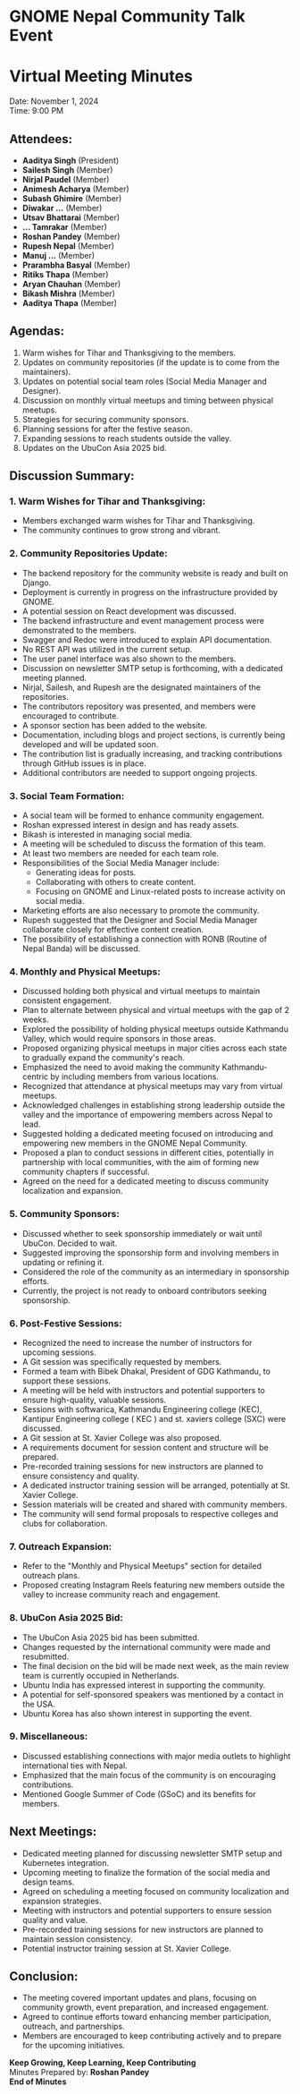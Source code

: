 # GNOME Nepal Community Talk Event

# Virtual Meeting Minutes

Date: November 1, 2024  
Time: 9:00 PM

## Attendees:

- **Aaditya Singh** (President)
- **Sailesh Singh** (Member)
- **Nirjal Paudel** (Member)
- **Animesh Acharya** (Member)
- **Subash Ghimire** (Member)
- **Diwakar ...** (Member)
- **Utsav Bhattarai** (Member)
- **... Tamrakar** (Member)
- **Roshan Pandey** (Member)
- **Rupesh Nepal** (Member)
- **Manuj ...** (Member)
- **Prarambha Basyal** (Member)
- **Ritiks Thapa** (Member)
- **Aryan Chauhan** (Member)
- **Bikash Mishra** (Member)
- **Aaditya Thapa** (Member)

## Agendas:

1. Warm wishes for Tihar and Thanksgiving to the members.
2. Updates on community repositories (if the update is to come from the maintainers).
3. Updates on potential social team roles (Social Media Manager and Designer).
4. Discussion on monthly virtual meetups and timing between physical meetups.
5. Strategies for securing community sponsors.
6. Planning sessions for after the festive season.
7. Expanding sessions to reach students outside the valley.
8. Updates on the UbuCon Asia 2025 bid.

## Discussion Summary:

### 1. **Warm Wishes for Tihar and Thanksgiving:**

- Members exchanged warm wishes for Tihar and Thanksgiving.
- The community continues to grow strong and vibrant.

### 2. **Community Repositories Update:**

- The backend repository for the community website is ready and built on Django.
- Deployment is currently in progress on the infrastructure provided by GNOME.
- A potential session on React development was discussed.
- The backend infrastructure and event management process were demonstrated to the members.
- Swagger and Redoc were introduced to explain API documentation.
- No REST API was utilized in the current setup.
- The user panel interface was also shown to the members.
- Discussion on newsletter SMTP setup is forthcoming, with a dedicated meeting planned.
- Nirjal, Sailesh, and Rupesh are the designated maintainers of the repositories.
- The contributors repository was presented, and members were encouraged to contribute.
- A sponsor section has been added to the website.
- Documentation, including blogs and project sections, is currently being developed and will be updated soon.
- The contribution list is gradually increasing, and tracking contributions through GitHub issues is in place.
- Additional contributors are needed to support ongoing projects.

### 3. **Social Team Formation:**

- A social team will be formed to enhance community engagement.
- Roshan expressed interest in design and has ready assets.
- Bikash is interested in managing social media.
- A meeting will be scheduled to discuss the formation of this team.
- At least two members are needed for each team role.
- Responsibilities of the Social Media Manager include:
  - Generating ideas for posts.
  - Collaborating with others to create content.
  - Focusing on GNOME and Linux-related posts to increase activity on social media.
- Marketing efforts are also necessary to promote the community.
- Rupesh suggested that the Designer and Social Media Manager collaborate closely for effective content creation.
- The possibility of establishing a connection with RONB (Routine of Nepal Banda) will be discussed.

### 4. **Monthly and Physical Meetups:**

- Discussed holding both physical and virtual meetups to maintain consistent engagement.
- Plan to alternate between physical and virtual meetups with the gap of 2 weeks.
- Explored the possibility of holding physical meetups outside Kathmandu Valley, which would require sponsors in those areas.
- Proposed organizing physical meetups in major cities across each state to gradually expand the community's reach.
- Emphasized the need to avoid making the community Kathmandu-centric by including members from various locations.
- Recognized that attendance at physical meetups may vary from virtual meetups.
- Acknowledged challenges in establishing strong leadership outside the valley and the importance of empowering members across Nepal to lead.
- Suggested holding a dedicated meeting focused on introducing and empowering new members in the GNOME Nepal Community.
- Proposed a plan to conduct sessions in different cities, potentially in partnership with local communities, with the aim of forming new community chapters if successful.
- Agreed on the need for a dedicated meeting to discuss community localization and expansion.

### 5. **Community Sponsors:**

- Discussed whether to seek sponsorship immediately or wait until UbuCon. Decided to wait.
- Suggested improving the sponsorship form and involving members in updating or refining it.
- Considered the role of the community as an intermediary in sponsorship efforts.
- Currently, the project is not ready to onboard contributors seeking sponsorship.

### 6. **Post-Festive Sessions:**

- Recognized the need to increase the number of instructors for upcoming sessions.
- A Git session was specifically requested by members.
- Formed a team with Bibek Dhakal, President of GDG Kathmandu, to support these sessions.
- A meeting will be held with instructors and potential supporters to ensure high-quality, valuable sessions.
- Sessions with softwarica, Kathmandu Engineering college (KEC), Kantipur Engineering college ( KEC ) and st. xaviers college (SXC) were discussed.
- A Git session at St. Xavier College was also proposed.
- A requirements document for session content and structure will be prepared.
- Pre-recorded training sessions for new instructors are planned to ensure consistency and quality.
- A dedicated instructor training session will be arranged, potentially at St. Xavier College.
- Session materials will be created and shared with community members.
- The community will send formal proposals to respective colleges and clubs for collaboration.

### 7. **Outreach Expansion:**

- Refer to the "Monthly and Physical Meetups" section for detailed outreach plans.
- Proposed creating Instagram Reels featuring new members outside the valley to increase community reach and engagement.

### 8. **UbuCon Asia 2025 Bid:**

- The UbuCon Asia 2025 bid has been submitted.
- Changes requested by the international community were made and resubmitted.
- The final decision on the bid will be made next week, as the main review team is currently occupied in Netherlands.
- Ubuntu India has expressed interest in supporting the community.
- A potential for self-sponsored speakers was mentioned by a contact in the USA.
- Ubuntu Korea has also shown interest in supporting the event.

### 9. **Miscellaneous:**

- Discussed establishing connections with major media outlets to highlight international ties with Nepal.
- Emphasized that the main focus of the community is on encouraging contributions.
- Mentioned Google Summer of Code (GSoC) and its benefits for members.

## Next Meetings:

- Dedicated meeting planned for discussing newsletter SMTP setup and Kubernetes integration.
- Upcoming meeting to finalize the formation of the social media and design teams.
- Agreed on scheduling a meeting focused on community localization and expansion strategies.
- Meeting with instructors and potential supporters to ensure session quality and value.
- Pre-recorded training sessions for new instructors are planned to maintain session consistency.
- Potential instructor training session at St. Xavier College.

## Conclusion:

- The meeting covered important updates and plans, focusing on community growth, event preparation, and increased engagement.
- Agreed to continue efforts toward enhancing member participation, outreach, and partnerships.
- Members are encouraged to keep contributing actively and to prepare for the upcoming initiatives.

**Keep Growing, Keep Learning, Keep Contributing**  
Minutes Prepared by: **Roshan Pandey**  
**End of Minutes**
